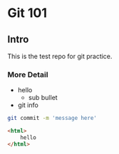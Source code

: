 # Git 101
## Intro

This is the test repo for git practice.

### More Detail
- hello
    - sub bullet
- git info
```zsh
git commit -m 'message here'
```
```html
<html>
    hello
</html>
```